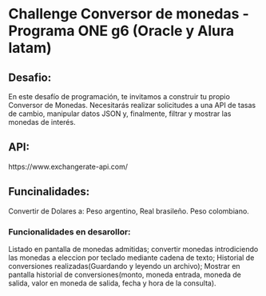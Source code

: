 <h1>Challenge Conversor de monedas - Programa ONE g6 (Oracle y Alura latam)</h1>

<h2>Desafio:</h2>
<p>
  En este desafío de programación, te invitamos a construir tu propio Conversor de Monedas.
Necesitarás realizar solicitudes a una API de tasas de cambio, manipular datos JSON y, finalmente, 
filtrar y mostrar las monedas de interés.
</p> 

<h2>
  API:
</h2> 
<a>
    https://www.exchangerate-api.com/ 
</a>

<h2>
  Funcinalidades:
</h2>

<p>
  Convertir de Dolares a: Peso argentino,
                          Real brasileño.
                          Peso colombiano.
</p>
<h3>Funcionalidades en desarollor:</h3>

<p>
  Listado en pantalla de monedas admitidas;
  convertir monedas introdiciendo las monedas a eleccion por teclado mediante cadena de texto;
  Historial de conversiones realizadas(Guardando y leyendo un archivo);
  Mostrar en pantalla historial de conversiones(monto, moneda entrada, moneda de salida, valor en moneda de salida, fecha y hora de la consulta).
</p>
